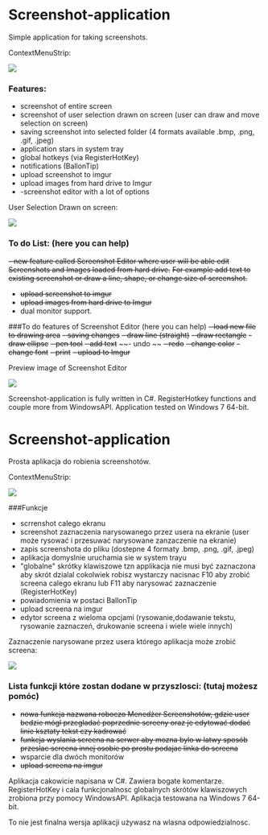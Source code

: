 # Screenshot-application
Simple application for taking screenshots.

ContextMenuStrip:

![](https://github.com/MrMichal95/Screenshot-application/blob/master/ScreenAppWinForms/Images%20README/ContextMenuStrip2.png)

### Features:
- screenshot of entire screen
- screenshot of user selection drawn on screen (user can draw and move selection on screen)
- saving screenshot into selected folder (4 formats available .bmp, .png, .gif, .jpeg)
- application stars in system tray 
- global hotkeys (via RegisterHotKey)
- notifications (BallonTip)
- upload screenshot to imgur 
- upload images from hard drive to Imgur
- -screenshot editor with a lot of options

User Selection Drawn on screen:

![](https://github.com/MrMichal95/Screenshot-application/blob/master/ScreenAppWinForms/Images%20README/userSelection2.png)

### To do List: (here you can help)
~~- new feature called Screenshot Editor where user will be able edit Screenshots and Images loaded from hard drive.~~
~~For example add text to existing screenshot or draw a line, shape, or change size of screenshot.~~
- ~~upload screenshot to imgur~~
- ~~upload images from hard drive to Imgur~~
- dual monitor support.

###To do features of Screenshot Editor (here you can help)
~~- load new file to drawing area~~
~~- saving changes~~
~~- draw line (straight)~~
~~- draw rectangle~~
~~- draw ellipse~~
~~- pen tool~~
~~- add text~~
~~- undo ~~
~~- redo~~
~~- change color~~
~~- change font~~
~~- print~~
~~- upload to Imgur~~

Preview image of Screenshot Editor

![](https://github.com/MrMichal95/Screenshot-application/blob/master/ScreenAppWinForms/Images%20README/ScreenshotEditor.png)


Screenshot-application is fully written in C#. RegisterHotkey functions and couple more from WindowsAPI. Application tested on Windows 7 64-bit.

# Screenshot-application
Prosta aplikacja do robienia screenshotów.

ContextMenuStrip:

![](https://github.com/MrMichal95/Screenshot-application/blob/master/ScreenAppWinForms/Images%20README/ContextMenuStrip2.png)

###Funkcje 
- scrrenshot calego ekranu
- screenshot zaznaczenia narysowanego przez usera na ekranie (user może rysować i przesuwać narysowane zanzaczenie na ekranie)
- zapis screenshota do pliku (dostepne 4 formaty .bmp, .png, .gif, .jpeg)
- aplikacja domyslnie uruchamia sie w system trayu
- "globalne" skrótky klawiszowe tzn applikacja nie musi być zaznaczona aby skrót dzialal cokolwiek robisz wystarczy nacisnac F10 aby zrobić screena calego ekranu lub F11 aby narysować zaznaczenie (RegisterHotKey)
- powiadomienia w postaci BallonTip
- upload screena na imgur
- edytor screena z wieloma opcjami (rysowanie,dodawanie tekstu, rysowanie zaznaczeń, drukowanie screena i wiele wiele innych)

Zaznaczenie narysowane przez usera którego aplikacja może zrobić screena:

![](https://github.com/MrMichal95/Screenshot-application/blob/master/ScreenAppWinForms/Images%20README/userSelection2.png)

### Lista funkcji które zostan dodane w przyszlosci: (tutaj możesz pomóc)
- ~~nowa funkcja nazwana roboczo Menedżer Screenshotów, gdzie user bedzie mógl przegladać poprzednie screeny oraz je edytować dodać~~ ~~linie ksztaty tekst czy kadrować~~
- ~~funkcja wyslania screena na serwer aby mozna bylo w latwy sposób przeslac screena innej osobie po prostu podajac linka do screena~~
- wsparcie dla dwóch monitorów
- ~~upload screena na imgur~~

Aplikacja cakowicie napisana w C#. Zawiera bogate komentarze. RegisterHotKey i cala funkcjonalnosc globalnych skrótów klawiszowych zrobiona przy pomocy WindowsAPI. Aplikacja testowana na Windows 7 64-bit.

To nie jest finalna wersja aplikacji używasz na wlasna odpowiedzialnosc.

